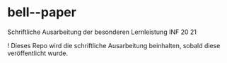 # bell--paper
Schriftliche Ausarbeitung der besonderen Lernleistung INF 20 21

! Dieses Repo wird die schriftliche Ausarbeitung beinhalten, sobald diese veröffentlicht wurde.
